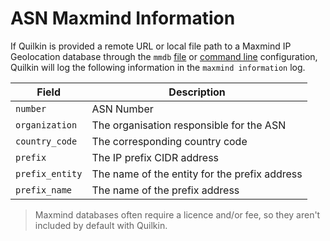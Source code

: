 # ASN Maxmind Information

If Quilkin is provided a
remote URL or local file path to a
Maxmind IP Geolocation database through the `mmdb` [file](../file-configuration.md) or
[command line](../../api/quilkin/cli/struct.Proxy.html#structfield.mmdb)
configuration, Quilkin will log the following information in the `maxmind information` log.

| Field           | Description                                   |
|-----------------|-----------------------------------------------|
| `number`        | ASN Number                                    |
| `organization`  | The organisation responsible for the ASN      |
| `country_code`  | The corresponding country code                |
| `prefix`        | The IP prefix CIDR address                    |
| `prefix_entity` | The name of the entity for the prefix address |
| `prefix_name`   | The name of the prefix address                |

> Maxmind databases often require a licence and/or fee, so they aren't included
> by default with Quilkin.
